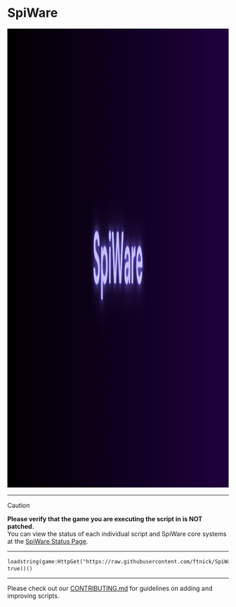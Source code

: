 # SpiWare

<img width="3040" height="1045" src="banner.png" />

---

> [!CAUTION]
> **Please verify that the game you are executing the script in is NOT patched.**  
> You can view the status of each individual script and SpiWare core systems at the [SpiWare Status Page](https://spiware.statuspage.io/).

---

```luau
loadstring(game:HttpGet("https://raw.githubusercontent.com/ftnick/SpiWare/refs/heads/main/versions/latest.luau", true))()
```

---

Please check out our [CONTRIBUTING.md](CONTRIBUTING.md) for guidelines on adding and improving scripts.
